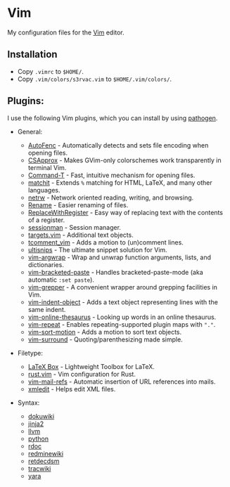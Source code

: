 # Vim

My configuration files for the [Vim](http://www.vim.org/) editor.

## Installation

* Copy `.vimrc` to `$HOME/`.
* Copy `.vim/colors/s3rvac.vim` to `$HOME/.vim/colors/`.

## Plugins:

I use the following Vim plugins, which you can install by using
[pathogen](https://github.com/tpope/vim-pathogen).

* General:
  * [AutoFenc](https://github.com/s3rvac/AutoFenc) - Automatically detects and sets file encoding when opening files.
  * [CSApprox](https://github.com/godlygeek/csapprox) - Makes GVim-only colorschemes work transparently in terminal Vim.
  * [Command-T](https://github.com/wincent/command-t) - Fast, intuitive mechanism for opening files.
  * [matchit](http://www.vim.org/scripts/script.php?script_id=39) - Extends `%` matching for HTML, LaTeX, and many other languages.
  * [netrw](http://www.vim.org/scripts/script.php?script_id=1075) - Network oriented reading, writing, and browsing.
  * [Rename](http://www.vim.org/scripts/script.php?script_id=1928) - Easier renaming of files.
  * [ReplaceWithRegister](https://github.com/vim-scripts/ReplaceWithRegister) - Easy way of replacing text with the contents of a register.
  * [sessionman](http://www.vim.org/scripts/script.php?script_id=2010) - Session manager.
  * [targets.vim](https://github.com/wellle/targets.vim) - Additional text objects.
  * [tcomment_vim](https://github.com/tomtom/tcomment_vim) - Adds a motion to (un)comment lines.
  * [ultisnips](https://github.com/SirVer/ultisnips) - The ultimate snippet solution for Vim.
  * [vim-argwrap](https://github.com/FooSoft/vim-argwrap) - Wrap and unwrap function arguments, lists, and dictionaries.
  * [vim-bracketed-paste](https://github.com/ConradIrwin/vim-bracketed-paste) - Handles bracketed-paste-mode (aka automatic `:set paste`).
  * [vim-grepper](https://github.com/mhinz/vim-grepper) - A convenient wrapper around grepping facilities in Vim.
  * [vim-indent-object](https://github.com/michaeljsmith/vim-indent-object) - Adds a text object representing lines with the same indent.
  * [vim-online-thesaurus](https://github.com/beloglazov/vim-online-thesaurus) - Looking up words in an online thesaurus.
  * [vim-repeat](https://github.com/tpope/vim-repeat) - Enables repeating-supported plugin maps with `"."`.
  * [vim-sort-motion](https://github.com/christoomey/vim-sort-motion) - Adds a motion to sort text objects.
  * [vim-surround](https://github.com/tpope/vim-surround) - Quoting/parenthesizing made simple.

* Filetype:
  * [LaTeX Box](https://github.com/LaTeX-Box-Team/LaTeX-Box) - Lightweight Toolbox for LaTeX.
  * [rust.vim](https://github.com/rust-lang/rust.vim) - Vim configuration for Rust.
  * [vim-mail-refs](https://github.com/sopticek/vim-mail-refs) - Automatic insertion of URL references into mails.
  * [xmledit](https://github.com/sukima/xmledit) - Helps edit XML files.

* Syntax:
  * [dokuwiki](https://github.com/nblock/vim-dokuwiki)
  * [jinja2](https://github.com/Glench/Vim-Jinja2-Syntax)
  * [llvm](https://llvm.org/svn/llvm-project/llvm/trunk/utils/vim/syntax/llvm.vim)
  * [python](https://github.com/hdima/python-syntax)
  * [rdoc](https://github.com/depuracao/vim-rdoc)
  * [redminewiki](https://github.com/s3rvac/vim-syntax-redminewiki)
  * [retdecdsm](https://github.com/s3rvac/vim-syntax-retdecdsm)
  * [tracwiki](http://www.vim.org/scripts/script.php?script_id=3337)
  * [yara](https://github.com/s3rvac/vim-syntax-yara)
